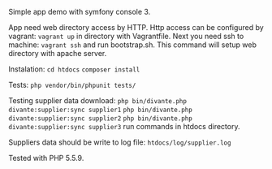 Simple app demo with symfony console 3.

App need web directory access by HTTP.
Http access can be configured by vagrant:
```vagrant up``` in directory with Vagrantfile.
Next you need ssh to machine: ```vagrant ssh```
and run bootstrap.sh. This command will setup web directory with apache server.

Instalation:
```cd htdocs```
```composer install```

Tests:
```php vendor/bin/phpunit tests/```

Testing supplier data download:
```php bin/divante.php divante:supplier:sync supplier1```
```php bin/divante.php divante:supplier:sync supplier2```
```php bin/divante.php divante:supplier:sync supplier3```
run commands in htdocs directory.

Suppliers data should be write to log file:
```htdocs/log/supplier.log```

Tested with PHP 5.5.9.
